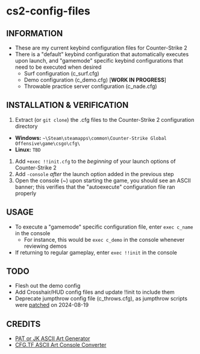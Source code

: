 # cs2-config-files

## INFORMATION
- These are my current keybind configuration files for Counter-Strike 2
- There is a "default" keybind configuration that automatically executes upon launch, and "gamemode" specific keybind configurations that need to be executed when desired
  - Surf configuration (c_surf.cfg)
  - Demo configuration (c_demo.cfg) [**WORK IN PROGRESS**]
  - Throwable practice server configuration (c_nade.cfg)

## INSTALLATION & VERIFICATION
1. Extract (or `git clone`) the .cfg files to the Counter-Strike 2 configuration directory
  - **Windows:** `~\Steam\steamapps\common\Counter-Strike Global Offensive\game\csgo\cfg\`
  - **Linux:** `TBD`
1. Add `+exec !!init.cfg` to the *beginning* of your launch options of Counter-Strike 2
1. Add `-console` *after* the launch option added in the previous step
1. Open the console (~) upon starting the game, you should see an ASCII banner; this verifies that the "autoexecute" configuration file ran properly

## USAGE
- To execute a "gamemode" specific configuration file, enter `exec c_name` in the console
  - For instance, this would be `exec c_demo` in the console whenever reviewing demos
- If returning to regular gameplay, enter `exec !!init` in the console

## TODO
- Flesh out the demo config
- Add Crosshair/HUD config files and update !!init to include them
- Deprecate jumpthrow config file (c_throws.cfg), as jumpthrow scripts were [patched](https://store.steampowered.com/news/app/730/view/6500469346429581891) on 2024-08-19

## CREDITS
- [PAT or JK ASCII Art Generator](https://patorjk.com/software/taag/)
- [CFG.TF ASCII Art Console Converter](https://cfg.tf/tools/asci/)
